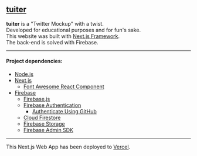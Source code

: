 [tuiter](https://tuiter.vercel.app/)
---

**tuiter** is a "Twitter Mockup" with a twist.  
Developed for educational purposes and for fun's sake.  
This website was built with [Next.js Framework](https://nextjs.org/).  
The back-end is solved with Firebase.  

---

#### Project dependencies:

- [Node.js](https://nodejs.org)
- [Next.js](https://nextjs.org/)
  - [Font Awesome React Component](https://fontawesome.com/v5/docs/web/use-with/react)
- [Firebase](https://firebase.google.com/)
  - [Firebase.js](https://www.npmjs.com/package/firebase)
  - [Firebase Authentication](https://firebase.google.com/docs/auth)
    - [Authenticate Using GitHub](https://firebase.google.com/docs/auth/web/github-auth)
  - [Cloud Firestore](https://firebase.google.com/docs/firestore)
  - [Firebase Storage](https://firebase.google.com/docs/storage/web/start)
  - [Firebase Admin SDK](https://firebase.google.com/docs/admin/setup)

---

This Next.js Web App has been deployed to [Vercel](https://vercel.com/).
